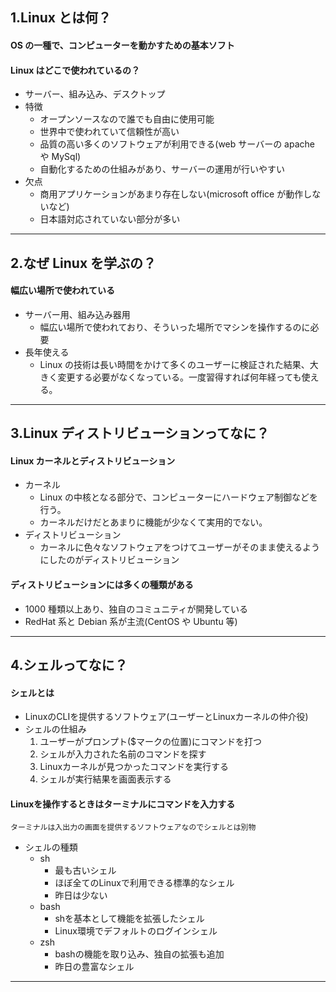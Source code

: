 ## 1.Linux とは何？

#### OS の一種で、コンピューターを動かすための基本ソフト

#### Linux はどこで使われているの？

- サーバー、組み込み、デスクトップ
- 特徴
  - オープンソースなので誰でも自由に使用可能
  - 世界中で使われていて信頼性が高い
  - 品質の高い多くのソフトウェアが利用できる(web サーバーの apache や MySql)
  - 自動化するための仕組みがあり、サーバーの運用が行いやすい
- 欠点
  - 商用アプリケーションがあまり存在しない(microsoft office が動作しないなど)
  - 日本語対応されていない部分が多い

----
## 2.なぜ Linux を学ぶの？

#### 幅広い場所で使われている

- サーバー用、組み込み器用
  - 幅広い場所で使われており、そういった場所でマシンを操作するのに必要
- 長年使える
  - Linux の技術は長い時間をかけて多くのユーザーに検証された結果、大きく変更する必要がなくなっている。一度習得すれば何年経っても使える。

----
## 3.Linux ディストリビューションってなに？

#### Linux カーネルとディストリビューション

- カーネル
  - Linux の中核となる部分で、コンピューターにハードウェア制御などを行う。
  - カーネルだけだとあまりに機能が少なくて実用的でない。
- ディストリビューション
  - カーネルに色々なソフトウェアをつけてユーザーがそのまま使えるようにしたのがディストリビューション

#### ディストリビューションには多くの種類がある

- 1000 種類以上あり、独自のコミュニティが開発している
- RedHat 系と Debian 系が主流(CentOS や Ubuntu 等)

----
## 4.シェルってなに？

#### シェルとは
- LinuxのCLIを提供するソフトウェア(ユーザーとLinuxカーネルの仲介役)
- シェルの仕組み
  1. ユーザーがプロンプト($マークの位置)にコマンドを打つ
  2. シェルが入力された名前のコマンドを探す
  3. Linuxカーネルが見つかったコマンドを実行する
  4. シェルが実行結果を画面表示する

#### Linuxを操作するときはターミナルにコマンドを入力する
`ターミナルは入出力の画面を提供するソフトウェアなのでシェルとは別物`

- シェルの種類
  - sh
    - 最も古いシェル
    - ほぼ全てのLinuxで利用できる標準的なシェル
    - 昨日は少ない
  - bash
    - shを基本として機能を拡張したシェル
    - Linux環境でデフォルトのログインシェル
  - zsh
    - bashの機能を取り込み、独自の拡張も追加
    - 昨日の豊富なシェル
----